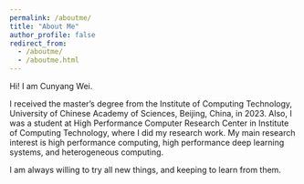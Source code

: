 ```yaml
---
permalink: /aboutme/
title: "About Me"
author_profile: false
redirect_from: 
  - /aboutme/
  - /aboutme.html
---
```


Hi! I am Cunyang Wei.

I received the master’s degree from the Institute of Computing Technology, University of Chinese Academy of Sciences, Beijing, China, in 2023. Also, I was a student at High Performance Computer Research Center in Institute of Computing Technology, where I did my research work. My main research interest is high performance computing, high performance deep learning systems, and heterogeneous computing. 

I am always willing to try all new things, and keeping to learn from them.
